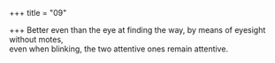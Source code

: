 +++
title = "09"

+++
Better even than the eye at finding the way, by means of eyesight  without motes,  
even when blinking, the two attentive ones remain attentive.  